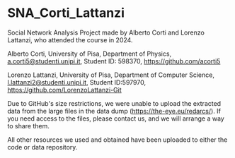 # SNA_Corti_Lattanzi
Social Network Analysis Project made by Alberto Corti and Lorenzo Lattanzi, who attended the course in 2024.

Alberto Corti, University of Pisa, Department of Physics, a.corti5@studenti.unipi.it, Student ID: 598370, https://github.com/acorti5

Lorenzo Lattanzi, University of Pisa, Department of Computer Science, l.lattanzi2@studenti.unipi.it, Student ID:597970, https://github.com/LorenzoLattanzi-Git

Due to GitHub's size restrictions, we were unable to upload the extracted data from the large files in the data dump (https://the-eye.eu/redarcs/). If you need access to the files, please contact us, and we will arrange a way to share them.

All other resources we used and obtained have been uploaded to either the code or data repository.
